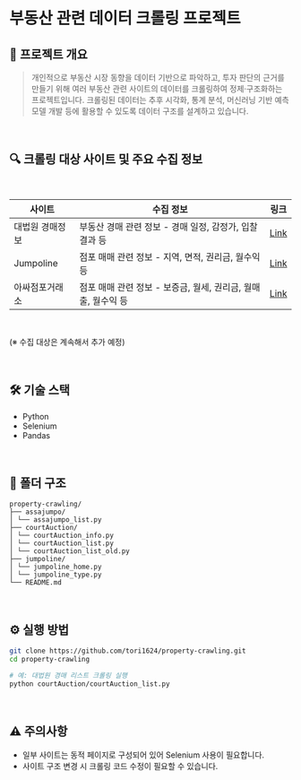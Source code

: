 # 부동산 관련 데이터 크롤링 프로젝트

## 📌 프로젝트 개요
> 개인적으로 부동산 시장 동향을 데이터 기반으로 파악하고, 투자 판단의 근거를 만들기 위해 여러 부동산 관련 사이트의 데이터를 크롤링하여 정제·구조화하는 프로젝트입니다. 크롤링된 데이터는 추후 시각화, 통계 분석, 머신러닝 기반 예측 모델 개발 등에 활용할 수 있도록 데이터 구조를 설계하고 있습니다.
<br/>

## 🔍 크롤링 대상 사이트 및 주요 수집 정보

<br/>

| 사이트 | 수집 정보 | 링크 |
|------|---------|-------------|
| 대법원 경매정보 | 부동산 경매 관련 정보 - 경매 일정, 감정가, 입찰 결과 등 | [Link](https://www.courtauction.go.kr/pgj/index.on) |
| Jumpoline | 점포 매매 관련 정보 - 지역, 면적, 권리금, 월수익 등 | [Link](https://www.jumpoline.com/) |
| 아싸점포거래소 | 점포 매매 관련 정보 - 보증금, 월세, 권리금, 월매출, 월수익 등 | [Link](https://xn--v69ap5so3hsnb81e1wfh6z.com/) |

<br/>

(※ 수집 대상은 계속해서 추가 예정)

<br/>

## 🛠️ 기술 스택
- Python
- Selenium
- Pandas
<br/>

## 📁 폴더 구조
```
property-crawling/
├── assajumpo/
│ └── assajumpo_list.py
├── courtAuction/
│ └── courtAuction_info.py
│ └── courtAuction_list.py
│ └── courtAuction_list_old.py
├── jumpoline/
│ └── jumpoline_home.py
│ └── jumpoline_type.py
└── README.md
```

<br/>

## ⚙️ 실행 방법
```bash
git clone https://github.com/tori1624/property-crawling.git
cd property-crawling

# 예: 대법원 경매 리스트 크롤링 실행
python courtAuction/courtAuction_list.py
```

<br/>

## ⚠️ 주의사항
- 일부 사이트는 동적 페이지로 구성되어 있어 Selenium 사용이 필요합니다.
- 사이트 구조 변경 시 크롤링 코드 수정이 필요할 수 있습니다.
